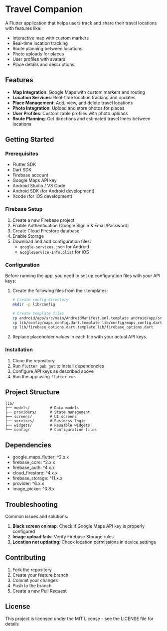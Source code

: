# Travel Companion

A Flutter application that helps users track and share their travel locations with features like:
- Interactive map with custom markers
- Real-time location tracking
- Route planning between locations
- Photo uploads for places
- User profiles with avatars
- Place details and descriptions

## Features

- **Map Integration**: Google Maps with custom markers and routing
- **Location Services**: Real-time location tracking and updates
- **Place Management**: Add, view, and delete travel locations
- **Photo Integration**: Upload and store photos for places
- **User Profiles**: Customizable profiles with photo uploads
- **Route Planning**: Get directions and estimated travel times between locations

## Getting Started

### Prerequisites
- Flutter SDK 
- Dart SDK 
- Firebase account
- Google Maps API key
- Android Studio / VS Code
- Android SDK (for Android development)
- Xcode (for iOS development)

### Firebase Setup
1. Create a new Firebase project
2. Enable Authentication (Google Signin & Email/Password)
3. Create Cloud Firestore database
4. Enable Storage
5. Download and add configuration files:
   - `google-services.json` for Android
   - `GoogleService-Info.plist` for iOS

### Configuration

Before running the app, you need to set up configuration files with your API keys:

1. Create the following files from their templates:
   ```bash
   # Create config directory
   mkdir -p lib/config
   
   # Create template files
   cp android/app/src/main/AndroidManifest.xml.template android/app/src/main/AndroidManifest.xml
   cp lib/config/maps_config.dart.template lib/config/maps_config.dart
   cp lib/firebase_options.dart.template lib/firebase_options.dart
   ```

2. Replace placeholder values in each file with your actual API keys.

### Installation

1. Clone the repository
2. Run `flutter pub get` to install dependencies
3. Configure API keys as described above
4. Run the app using `flutter run`

## Project Structure

```
lib/
├── models/         # Data models
├── providers/      # State management
├── screens/        # UI screens
├── services/       # Business logic
├── widgets/        # Reusable widgets
└── config/         # Configuration files
```

## Dependencies

- google_maps_flutter: ^2.x.x
- firebase_core: ^2.x.x
- firebase_auth: ^4.x.x
- cloud_firestore: ^4.x.x
- firebase_storage: ^11.x.x
- provider: ^6.x.x
- image_picker: ^0.8.x

## Troubleshooting

Common issues and solutions:

1. **Black screen on map**: Check if Google Maps API key is properly configured
2. **Image upload fails**: Verify Firebase Storage rules
3. **Location not updating**: Check location permissions in device settings

## Contributing

1. Fork the repository
2. Create your feature branch
3. Commit your changes
4. Push to the branch
5. Create a new Pull Request

## License

This project is licensed under the MIT License - see the LICENSE file for details
